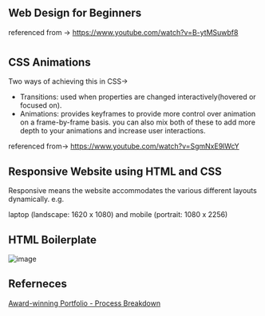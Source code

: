 ## Web Design for Beginners


referenced from -> https://www.youtube.com/watch?v=B-ytMSuwbf8
#
#
## CSS Animations
Two ways of achieving this in CSS->
   * Transitions: used when properties are changed interactively(hovered or focused on).
   * Animations: provides keyframes to provide more control over animation on a frame-by-frame basis.
you can also mix both of these to add more depth to your animations and increase user interactions.

referenced from-> https://www.youtube.com/watch?v=SgmNxE9lWcY

## Responsive Website using HTML and CSS

Responsive means the website accommodates the various different layouts dynamically. e.g.

laptop (landscape: 1620 x 1080) and mobile (portrait: 1080 x 2256)


## HTML Boilerplate
![image](https://github.com/Erkesto/practice/assets/62474995/2d4c3ffa-3493-4aa3-9650-d0698358a3f6)

## Referneces
[Award-winning Portfolio - Process Breakdown](https://www.youtube.com/watch?v=vSgV7r_hOfM&list=TLPQMTIwODIwMjOwIy4hXMgmEA&index=2)

